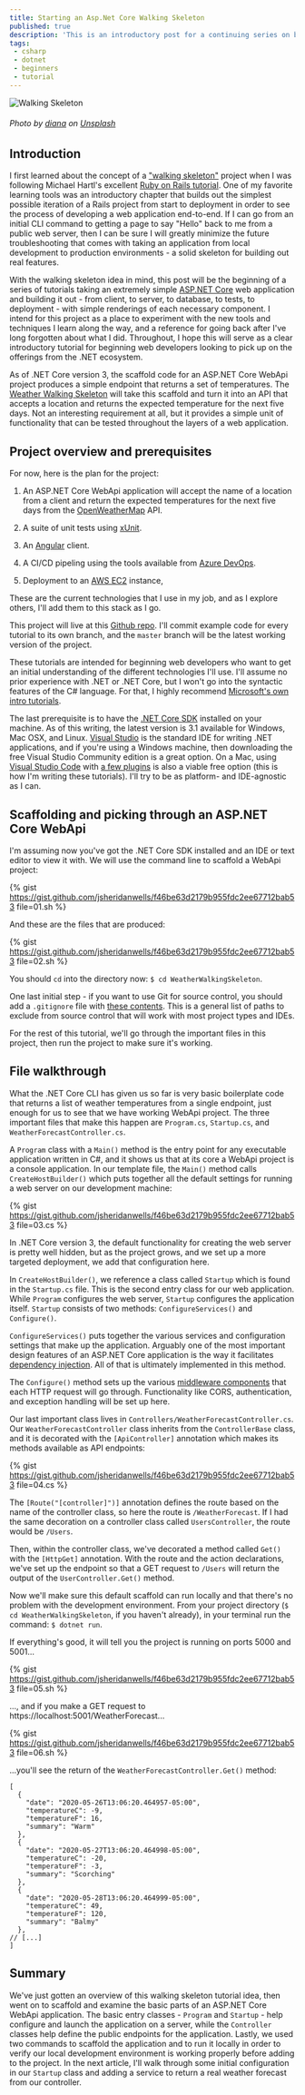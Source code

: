 ```yaml
---
title: Starting an Asp.Net Core Walking Skeleton
published: true
description: 'This is an introductory post for a continuing series on building up a DotNetCore and Angular web application end-to-end.'
tags: 
 - csharp 
 - dotnet 
 - beginners 
 - tutorial
---
```

![Walking Skeleton](https://dev-to-uploads.s3.amazonaws.com/i/d4p6sqg1b2ivqiqt0okr.jpg)

###### Photo by [diana](https://unsplash.com/@thisistherealdiana?utm_source=unsplash&utm_medium=referral&utm_content=creditCopyText) on [Unsplash](https://unsplash.com/s/photos/skeleton?utm_source=unsplash&utm_medium=referral&utm_content=creditCopyText)

## Introduction

I first learned about the concept of a ["walking skeleton"](http://alistair.cockburn.us/index.php/Walking_skeleton) project when I was following Michael Hartl's excellent [Ruby on Rails tutorial](https://www.railstutorial.org/book/beginning#sec-the_hello_application). One of my favorite learning tools was an introductory chapter that builds out the simplest possible iteration of a Rails project from start to deployment in order to see the process of developing a web application end-to-end. If I can go from an initial CLI command to getting a page to say "Hello" back to me from a public web server, then I can be sure I will greatly minimize the future troubleshooting that comes with taking an application from local development to production environments - a solid skeleton for building out real features.

With the walking skeleton idea in mind, this post will be the beginning of a series of tutorials taking an extremely simple [ASP.NET Core](https://docs.microsoft.com/en-us/aspnet/core/?view=aspnetcore-3.1) web application and building it out - from client, to server, to database, to tests, to deployment - with simple renderings of each necessary component. I intend for this project as a place to experiment with the new tools and techniques I learn along the way, and a reference for going back after I've long forgotten about what I did. Throughout, I hope this will serve as a clear introductory tutorial for beginning web developers looking to pick up on the offerings from the .NET ecosystem.

As of .NET Core version 3, the scaffold code for an ASP.NET Core WebApi project produces a simple endpoint that returns a set of temperatures. The [Weather Walking Skeleton](https://github.com/jsheridanwells/WeatherWalkingSkeleton) will take this scaffold and turn it into an API that accepts a location and returns the expected temperature for the next five days. Not an interesting requirement at all, but it provides a simple unit of functionality that can be tested throughout the layers of a web application. 

## Project overview and prerequisites

For now, here is the plan for the project:

1. An ASP.NET Core WebApi application will accept the name of a location from a client and return the expected temperatures for the next five days from the [OpenWeatherMap](https://openweathermap.org/api) API.

1. A suite of unit tests using [xUnit](https://xunit.net/).

1. An [Angular](https://angular.io/) client.

1. A CI/CD pipeling using the tools available from [Azure DevOps](https://azure.microsoft.com/en-us/services/devops/).

1. Deployment to an [AWS EC2](https://aws.amazon.com/ec2/) instance,

These are the current technologies that I use in my job, and as I explore others, I'll add them to this stack as I go.

This project will live at this [Github repo](https://github.com/jsheridanwells/WeatherWalkingSkeleton). I'll commit example code for every tutorial to its own branch, and the `master` branch will be the latest working version of the project.

These tutorials are intended for beginning web developers who want to get an initial understanding of the different technologies I'll use. I'll assume no prior experience with .NET or .NET Core, but I won't go into the syntactic features of the C# language. For that, I highly recommend [Microsoft's own intro tutorials](https://docs.microsoft.com/en-us/dotnet/csharp/tutorials/intro-to-csharp/).

The last prerequisite is to have the [.NET Core SDK](https://dotnet.microsoft.com/download/dotnet-core) installed on your machine. As of this writing, the latest version is 3.1 available for Windows, Mac OSX, and Linux. [Visual Studio](https://visualstudio.microsoft.com/downloads/) is the standard IDE for writing .NET applications, and if you're using a Windows machine, then downloading the free Visual Studio Community edition is a great option. On a Mac, using [Visual Studio Code](https://code.visualstudio.com/) with [a few plugins](https://code.visualstudio.com/docs/languages/csharp) is also a viable free option (this is how I'm writing these tutorials). I'll try to be as platform- and IDE-agnostic as I can.

## Scaffolding and picking through an ASP.NET Core WebApi

I'm assuming now you've got the .NET Core SDK installed and an IDE or text editor to view it with. We will use the command line to scaffold a WebApi project:

{% gist https://gist.github.com/jsheridanwells/f46be63d2179b955fdc2ee67712bab53 file=01.sh %}

And these are the files that are produced:

{% gist https://gist.github.com/jsheridanwells/f46be63d2179b955fdc2ee67712bab53 file=02.sh %}

You should `cd` into the directory now: `$ cd WeatherWalkingSkeleton`.

One last initial step - if you want to use Git for source control, you should add a `.gitignore` file with [these contents](https://github.com/github/gitignore/blob/master/VisualStudio.gitignore). This is a general list of paths to exclude from source control that will work with most project types and IDEs.

For the rest of this tutorial, we'll go through the important files in this project, then run the project to make sure it's working.

## File walkthrough

What the .NET Core CLI has given us so far is very basic boilerplate code that returns a list of weather temperatures from a single endpoint, just enough for us to see that we have working WebApi project. The three important files that make this happen are `Program.cs`, `Startup.cs`, and `WeatherForecastController.cs`.

A `Program` class with a `Main()` method is the entry point for any executable application written in C#, and it shows us that at its core a WebApi project is a console application. In our template file, the `Main()` method calls `CreateHostBuilder()` which puts together all the default settings for running a web server on our development machine:

{% gist https://gist.github.com/jsheridanwells/f46be63d2179b955fdc2ee67712bab53 file=03.cs %}

In .NET Core version 3, the default functionality for creating the web server is pretty well hidden, but as the project grows, and we set up a more targeted deployment, we add that configuration here.

In `CreateHostBuilder()`, we reference a class called `Startup` which is found in the `Startup.cs` file. This is the second entry class for our web application. While `Program` configures the web server, `Startup` configures the application itself. `Startup` consists of two methods: `ConfigureServices()` and `Configure()`.

`ConfigureServices()` puts together the various services and configuration settings that make up the application. Arguably one of the most important design features of an ASP.NET Core application is the way it facilitates [dependency injection](https://stackify.com/dependency-injection-c-sharp/). All of that is ultimately implemented in this method.

The `Configure()` method sets up the various [middleware components](https://docs.microsoft.com/en-us/aspnet/core/fundamentals/middleware/?view=aspnetcore-3.1) that each HTTP request will go through. Functionality like CORS, authentication, and exception handling will be set up here.

Our last important class lives in `Controllers/WeatherForecastController.cs`. Our `WeatherForecastController` class inherits from the `ControllerBase` class, and it is decorated with the `[ApiController]` annotation which makes its methods available as API endpoints:

{% gist https://gist.github.com/jsheridanwells/f46be63d2179b955fdc2ee67712bab53 file=04.cs %}

The `[Route("[controller]")]` annotation defines the route based on the name of the controller class, so here the route is `/WeatherForecast`. If I had the same decoration on a controller class called `UsersController`, the route would be `/Users`.

Then, within the controller class, we've decorated a method called `Get()` with the `[HttpGet]` annotation. With the route and the action declarations, we've set up the endpoint so that a GET request to `/Users` will return the output of the `UserController.Get()` method.

Now we'll make sure this default scaffold can run locally and that there's no problem with the development environment. From your project directory (`$ cd WeatherWalkingSkeleton`, if you haven't already), in your terminal run the command: `$ dotnet run`.

If everything's good, it will tell you the project is running on ports 5000 and 5001...

{% gist https://gist.github.com/jsheridanwells/f46be63d2179b955fdc2ee67712bab53 file=05.sh %}

..., and if you make a GET request to https://localhost:5001/WeatherForecast...

{% gist https://gist.github.com/jsheridanwells/f46be63d2179b955fdc2ee67712bab53 file=06.sh %}

...you'll see the return of the `WeatherForecastController.Get()` method:

```
[
  {
    "date": "2020-05-26T13:06:20.464957-05:00",
    "temperatureC": -9,
    "temperatureF": 16,
    "summary": "Warm"
  },
  {
    "date": "2020-05-27T13:06:20.464998-05:00",
    "temperatureC": -20,
    "temperatureF": -3,
    "summary": "Scorching"
  },
  {
    "date": "2020-05-28T13:06:20.464999-05:00",
    "temperatureC": 49,
    "temperatureF": 120,
    "summary": "Balmy"
  },
// [...]
]
```

## Summary
We've just gotten an overview of this walking skeleton tutorial idea, then went on to scaffold and examine the basic parts of an ASP.NET Core WebApi application. The basic entry classes - `Program` and `Startup` - help configure and launch the application on a server, while the `Controller` classes help define the public endpoints for the application. Lastly, we used two commands to scaffold the application and to run it locally in order to verify our local development environment is working properly before adding to the project. In the next article, I'll walk through some initial configuration in our `Startup` class and adding a service to return a real weather forecast from our controller.
